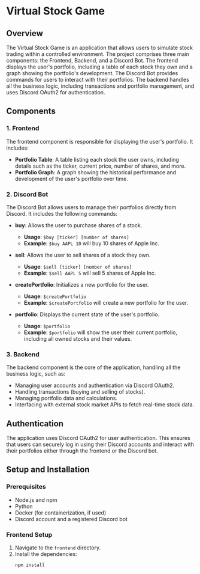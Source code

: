 # Virtual Stock Game

## Overview

The Virtual Stock Game is an application that allows users to simulate stock trading within a controlled environment. The project comprises three main components: the Frontend, Backend, and a Discord Bot. The frontend displays the user's portfolio, including a table of each stock they own and a graph showing the portfolio's development. The Discord Bot provides commands for users to interact with their portfolios. The backend handles all the business logic, including transactions and portfolio management, and uses Discord OAuth2 for authentication.

## Components

### 1. Frontend

The frontend component is responsible for displaying the user's portfolio. It includes:
- **Portfolio Table**: A table listing each stock the user owns, including details such as the ticker, current price, number of shares, and more.
- **Portfolio Graph**: A graph showing the historical performance and development of the user's portfolio over time.

### 2. Discord Bot

The Discord Bot allows users to manage their portfolios directly from Discord. It includes the following commands:
- **buy**: Allows the user to purchase shares of a stock.
  - **Usage**: `$buy [ticker] [number of shares]`
  - **Example**: `$buy AAPL 10` will buy 10 shares of Apple Inc.

- **sell**: Allows the user to sell shares of a stock they own.
  - **Usage**: `$sell [ticker] [number of shares]`
  - **Example**: `$sell AAPL 5` will sell 5 shares of Apple Inc.

- **createPortfolio**: Initializes a new portfolio for the user.
  - **Usage**: `$createPortfolio`
  - **Example**: `$createPortfolio` will create a new portfolio for the user.

- **portfolio**: Displays the current state of the user's portfolio.
  - **Usage**: `$portfolio`
  - **Example**: `$portfolio` will show the user their current portfolio, including all owned stocks and their values.

### 3. Backend

The backend component is the core of the application, handling all the business logic, such as:
- Managing user accounts and authentication via Discord OAuth2.
- Handling transactions (buying and selling of stocks).
- Managing portfolio data and calculations.
- Interfacing with external stock market APIs to fetch real-time stock data.

## Authentication

The application uses Discord OAuth2 for user authentication. This ensures that users can securely log in using their Discord accounts and interact with their portfolios either through the frontend or the Discord bot.

## Setup and Installation

### Prerequisites

- Node.js and npm
- Python
- Docker (for containerization, if used)
- Discord account and a registered Discord bot

### Frontend Setup

1. Navigate to the `frontend` directory.
2. Install the dependencies:
   ```bash
   npm install